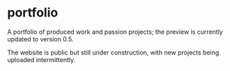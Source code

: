 # portfolio
A portfolio of produced work and passion projects; the preview is currently updated to version 0.5.

The website is public but still under construction, with new projects being uploaded intermittently.